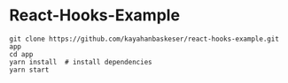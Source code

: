 # React-Hooks-Example

``` 
git clone https://github.com/kayahanbaskeser/react-hooks-example.git app
cd app
yarn install  # install dependencies
yarn start 
```